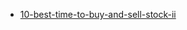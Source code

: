 - [10-best-time-to-buy-and-sell-stock-ii](https://leetcode.com/problems/best-time-to-buy-and-sell-stock-ii/)